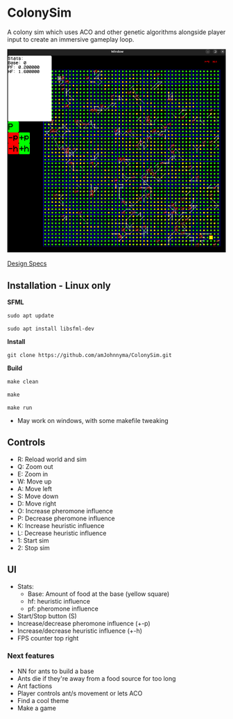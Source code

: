 # ColonySim
A colony sim which uses ACO and other genetic algorithms alongside player input to create an immersive gameplay loop.

![Game View](https://github.com/amJohnnyma/ColonySim/blob/ACO/planning/gameview.png)

[Design Specs]()

## Installation - Linux only 
**SFML**
```
sudo apt update
```
```
sudo apt install libsfml-dev
```

**Install**
```
git clone https://github.com/amJohnnyma/ColonySim.git
```
**Build**
```
make clean
```
```
make
```
```
make run
```
* May work on windows, with some makefile tweaking
## Controls
* R: Reload world and sim
* Q: Zoom out
* E: Zoom in
* W: Move up
* A: Move left
* S: Move down
* D: Move right
* O: Increase pheromone influence
* P: Decrease pheromone influence
* K: Increase heuristic influence
* L: Decrease heuristic influence
* 1: Start sim
* 2: Stop sim

## UI
* Stats:
    - Base: Amount of food at the base (yellow square)
    - hf: heuristic influence
    - pf: pheromone influence
* Start/Stop button (S)
* Increase/decrease pheromone influence (+-p)
* Increase/decrease heuristic influence (+-h)
* FPS counter top right



### Next features
* NN for ants to build a base
* Ants die if they're away from a food source for too long
* Ant factions
* Player controls ant/s movement or lets ACO
* Find a cool theme
* Make a game
